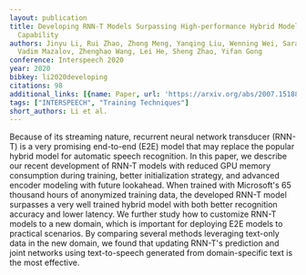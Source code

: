 ```yaml
---
layout: publication
title: Developing RNN-T Models Surpassing High-performance Hybrid Models With Customization
  Capability
authors: Jinyu Li, Rui Zhao, Zhong Meng, Yanqing Liu, Wenning Wei, Sarangarajan Parthasarathy,
  Vadim Mazalov, Zhenghao Wang, Lei He, Sheng Zhao, Yifan Gong
conference: Interspeech 2020
year: 2020
bibkey: li2020developing
citations: 98
additional_links: [{name: Paper, url: 'https://arxiv.org/abs/2007.15188'}]
tags: ["INTERSPEECH", "Training Techniques"]
short_authors: Li et al.
---
```

Because of its streaming nature, recurrent neural network transducer (RNN-T)
is a very promising end-to-end (E2E) model that may replace the popular hybrid
model for automatic speech recognition. In this paper, we describe our recent
development of RNN-T models with reduced GPU memory consumption during
training, better initialization strategy, and advanced encoder modeling with
future lookahead. When trained with Microsoft's 65 thousand hours of anonymized
training data, the developed RNN-T model surpasses a very well trained hybrid
model with both better recognition accuracy and lower latency. We further study
how to customize RNN-T models to a new domain, which is important for deploying
E2E models to practical scenarios. By comparing several methods leveraging
text-only data in the new domain, we found that updating RNN-T's prediction and
joint networks using text-to-speech generated from domain-specific text is the
most effective.